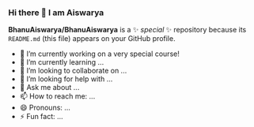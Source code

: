 ### Hi there 👋 I am Aiswarya

**BhanuAiswarya/BhanuAiswarya** is a ✨ _special_ ✨ repository because its `README.md` (this file) appears on your GitHub profile.

- 🔭 I’m currently working on a very special course!
- 🌱 I’m currently learning ...
- 👯 I’m looking to collaborate on ...
- 🤔 I’m looking for help with ...
- 💬 Ask me about ...
- 📫 How to reach me: ...
- 😄 Pronouns: ...
- ⚡ Fun fact: ...
